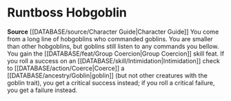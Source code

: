 ﻿---
id: '41'
name: Runtboss Hobgoblin
rarity: Common
rus_type_level: null
source: '[[DATABASE/source/Character Guide|Character Guide]]'
trait: null
type: Heritage

---
# Runtboss Hobgoblin

**Source** [[DATABASE/source/Character Guide|Character Guide]] 
You come from a long line of hobgoblins who commanded goblins. You are smaller than other hobgoblins, but goblins still listen to any commands you bellow. You gain the [[DATABASE/feat/Group Coercion|Group Coercion]] skill feat. If you roll a success on an [[DATABASE/skill/Intimidation|Intimidation]] check to [[DATABASE/action/Coerce|Coerce]] a [[DATABASE/ancestry/Goblin|goblin]] (but not other creatures with the goblin trait), you get a critical success instead; if you roll a critical failure, you get a failure instead.